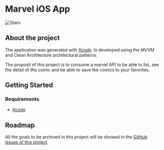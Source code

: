 # Marvel iOS App
![Stars](https://img.shields.io/github/stars/iramml/marvel-ios-app?style=social)
## About the project

The application was generated with [Xcode](https://developer.apple.com/xcode/). Is developed using the MVVM and Clean Architecture architectural patterns.

The proposit of this project is to consume a marvel API to be able to list, see the detail of the comic and be able to save the comics to your favorites.

## Getting Started

### Requirements
- [Xcode](https://developer.apple.com/xcode/)

## Roadmap
All the goals to be archived in this project will be showed in the [GitHub issues of this project](https://github.com/IramML/marvel-ios-app/issues)
